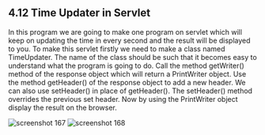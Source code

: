 
4.12 Time Updater in Servlet
----------------------------
In this program we are going to make one program on servlet which will keep on updating the time in every second and the result will be displayed to you.
To make this servlet firstly we need to make a class named TimeUpdater.  The name of the class should be such that it becomes easy to understand what the program is going to do. Call the method getWriter() method of the response object which will return a PrintWriter object. Use the method getHeader() of the response object to add a new header. We can also use setHeader() in place of getHeader(). The setHeader() method overrides the previous set header. Now by using the PrintWriter object display the result on the browser.


![screenshot 167](https://cloud.githubusercontent.com/assets/17025509/13041248/9c278a70-d3db-11e5-994a-60e8d462a6d0.png)
![screenshot 168](https://cloud.githubusercontent.com/assets/17025509/13041254/aa0313b2-d3db-11e5-87e6-a665558bb7ca.png)
